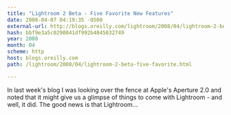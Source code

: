 ```yaml
---
title: "Lightroom 2 Beta - Five Favorite New Features"
date: 2008-04-07 04:19:35 -0500
external-url: http://blogs.oreilly.com/lightroom/2008/04/lightroom-2-beta-five-favorite.html
hash: bbf9e3a5c0290841df992b4845032749
year: 2008
month: 04
scheme: http
host: blogs.oreilly.com
path: /lightroom/2008/04/lightroom-2-beta-five-favorite.html

---
```


In last week's blog I was looking over the fence at Apple's Aperture 2.0 and noted that it might give us a glimpse of things to come with Lightroom - and well, it did. The good news is that Lightroom...
